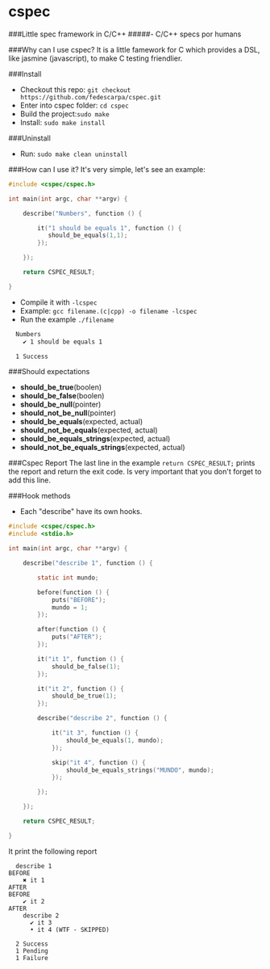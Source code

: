 cspec
=====
###Little spec framework in C/C++
#####- C/C++ specs por humans

###Why can I use cspec?
It is a little famework for C which provides a DSL, like jasmine (javascript), to make C testing friendlier.

###Install
* Checkout this repo: `git checkout https://github.com/fedescarpa/cspec.git`
* Enter into cspec folder: `cd cspec`
* Build the project:`sudo make`
* Install: `sudo make install`

###Uninstall
* Run: `sudo make clean uninstall`

###How can I use it?
It's very simple, let's see an example:

```c
#include <cspec/cspec.h>

int main(int argc, char **argv) {

    describe("Numbers", function () {

        it("1 should be equals 1", function () {
           should_be_equals(1,1);
        });

    });

    return CSPEC_RESULT;

}
```
* Compile it with `-lcspec`
* Example: `gcc filename.(c|cpp) -o filename -lcspec`
* Run the example `./filename`

```bash
  Numbers
    ✔ 1 should be equals 1

  1 Success
```
###Should expectations
* **should_be_true**(boolen)
* **should_be_false**(boolen)
* **should_be_null**(pointer)
* **should_not_be_null**(pointer)
* **should_be_equals**(expected, actual)
* **should_not_be_equals**(expected, actual)
* **should_be_equals_strings**(expected, actual)
* **should_not_be_equals_strings**(expected, actual)

###Cspec Report
The last line in the example `return CSPEC_RESULT;` prints the report and return the exit code. Is very important that you don't forget to add this line.

###Hook methods
* Each "describe" have its own hooks.

```c
#include <cspec/cspec.h>
#include <stdio.h>

int main(int argc, char **argv) {

    describe("describe 1", function () {

        static int mundo;

        before(function () {
            puts("BEFORE");
            mundo = 1;
        });

        after(function () {
            puts("AFTER");
        });

        it("it 1", function () {
            should_be_false(1);
        });

        it("it 2", function () {
            should_be_true(1);
        });

        describe("describe 2", function () {

            it("it 3", function () {
                should_be_equals(1, mundo);
            });

            skip("it 4", function () {
                should_be_equals_strings("MUNDO", mundo);
            });

        });

    });

    return CSPEC_RESULT;

}
```
It print the following report

```
  describe 1
BEFORE
    ✖ it 1
AFTER
BEFORE
    ✔ it 2
AFTER
    describe 2
      ✔ it 3
      • it 4 (WTF - SKIPPED)

  2 Success
  1 Pending
  1 Failure
```
